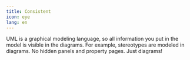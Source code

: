 ```yaml
---
title: Consistent
icon: eye
lang: en
---
```


UML is a graphical modeling language, so all information you put in the model
is visible in the diagrams. For example, stereotypes are modeled in diagrams.
No hidden panels and property pages. Just diagrams!
